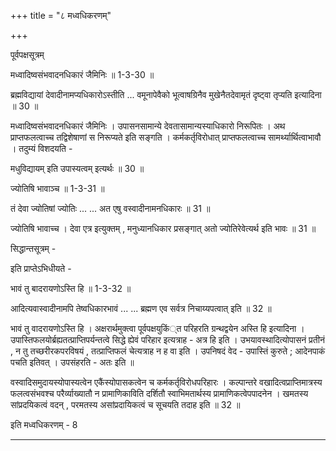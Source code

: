 +++
title = "८ मध्वधिकरणम्"

+++

पूर्वपक्षसूत्रम्

मध्वादिष्वसंभवादनधिकारं जैमिनिः ॥ 1-3-30 ॥

ब्रह्मविद्यायां देवादीनामप्यधिकारोऽस्तीति ... वमूनापेवैको भूत्वाषग्रिनैव मुखेनैतदेवामृतं दृष्ट्वा तृप्यति इत्यादिना ॥ 30 ॥

मध्वादिष्वसंभवादनधिकारं जैमिनिः । उपासनसामान्ये देवतासामान्यस्याधिकारो निरूपितः । अथ प्राप्तफलत्वाच्च तद्विशेषाणां स निरूप्यते इति सङ्गति । कर्मकर्तृविरोधात् प्राप्तफलत्वाच्च सामर्थ्यार्थित्वाभावौ । तदुम्यं विशदयति -

मधुविद्यायम् इति उपास्यत्वम् इत्यर्थः ॥ 30 ॥

ज्योतिषि भावाञ्च ॥ 1-3-31 ॥

तं देवा ज्योतिषां ज्योतिः ... ... अत एषु वस्वादीनामनधिकारः ॥ 31 ॥

ज्योतिषि भावाच्च । देवा एत्र इत्युक्तम् , मनुध्यानधिकार प्रसङ्गात् अतो ज्योतिरेवेत्यर्थ इति भावः ॥ 31 ॥

सिद्धान्तसूत्रम् -

इति प्राप्तेऽभिधीयते -

भावं तु बादरायणोऽस्ति हि ॥ 1-3-32 ॥

आदित्यवास्वादीनामपि तेष्वधिकारभावं ... ... ब्रह्मण एव सर्वत्र निचाय्यपत्वात् इति ॥ 32 ॥

भावं तु वादरायणोऽस्ति हि । अक्षरार्थमुक्त्वा पूर्वपक्षयुकिं्त परिहरति ग्रन्थद्वयेन अस्ति हि इत्यादिना । उपास्तिफलयोर्ब्रह्यतत्प्राप्तिपर्यन्तत्वे सिद्धे ह्येवं परिहार इत्यत्राह - अत्र हि इति । उभयावस्थादित्योपासनं प्रतीनं , न तु तच्छरीरकपरविषयं , तत्प्राप्तिफलं चेत्यत्राह न ह वा इति । उपनिषदं वेद - उपास्तिं कुरुते ; आदेनपाकं पचति इतिवत् । उपसंहरति - अतः इति ॥

वस्वादिसमुदायस्योपास्यत्वेन एकैंस्योपासकत्वेन च कर्मकर्तृविरोधपरिहारः । कल्पान्तरे वखादित्वप्राप्तिमात्रस्य फलत्वसंभवश्च परैर्व्याख्यातौ न प्रामाणिकाविति दर्शितौ स्वाभिमतार्थस्य प्रामाणिकत्वेपपादनेन । खमतस्य सांप्रदयिकत्वं वदन् , परमतस्य असांप्रदायिकत्वं च सूचयति तदाह इति ॥ 32 ॥

इति मध्वधिकरणम् - 8

---
